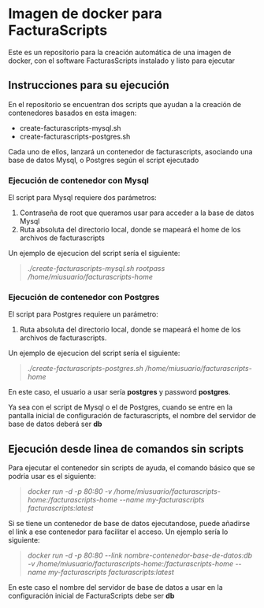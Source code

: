 # Imagen de docker para FacturaScripts
Este es un repositorio para la creación automática de una imagen de docker, con el software FacturasScripts instalado y listo para ejecutar

## Instrucciones para su ejecución

En el repositorio se encuentran dos scripts que ayudan a la creación de contenedores basados en esta imagen:

* create-facturascripts-mysql.sh
* create-facturascripts-postgres.sh

Cada uno de ellos, lanzará un contenedor de facturascripts, asociando una base de datos Mysql, o Postgres según el script ejecutado

### Ejecución de contenedor con Mysql

El script para Mysql requiere dos parámetros:

1. Contraseña de root que queramos usar para acceder a la base de datos Mysql
2. Ruta absoluta del directorio local, donde se mapeará el home de los archivos de facturascripts

Un ejemplo de ejecucion del script sería el siguiente:

> *./create-facturascripts-mysql.sh rootpass /home/miusuario/facturascripts-home*

### Ejecución de contenedor con Postgres

El script para Postgres requiere un parámetro:

1. Ruta absoluta del directorio local, donde se mapeará el home de los archivos de facturascripts.

Un ejemplo de ejecucion del script sería el siguiente:

> *./create-facturascripts-postgres.sh /home/miusuario/facturascripts-home*

En este caso, el usuario a usar sería **postgres** y password **postgres**.


Ya sea con el script de Mysql o el de Postgres, cuando se entre en la pantalla inicial de configuración de facturascripts, el nombre del servidor de base de datos deberá ser **db**

## Ejecución desde linea de comandos sin scripts

Para ejecutar el contenedor sin scripts de ayuda, el comando básico que se podria usar es el siguiente:

> *docker run -d -p 80:80 -v /home/miusuario/facturascripts-home:/facturascripts-home --name my-facturascripts facturascripts:latest*

Si se tiene un contenedor de base de datos ejecutandose, puede añadirse el link a ese contenedor para facilitar el acceso. Un ejemplo sería lo siguiente:

> *docker run -d -p 80:80 --link nombre-contenedor-base-de-datos:db -v /home/miusuario/facturascripts-home:/facturascripts-home --name my-facturascripts facturascripts:latest*

En este caso el nombre del servidor de base de datos a usar en la configuración inicial de FacturaScripts debe ser **db**
